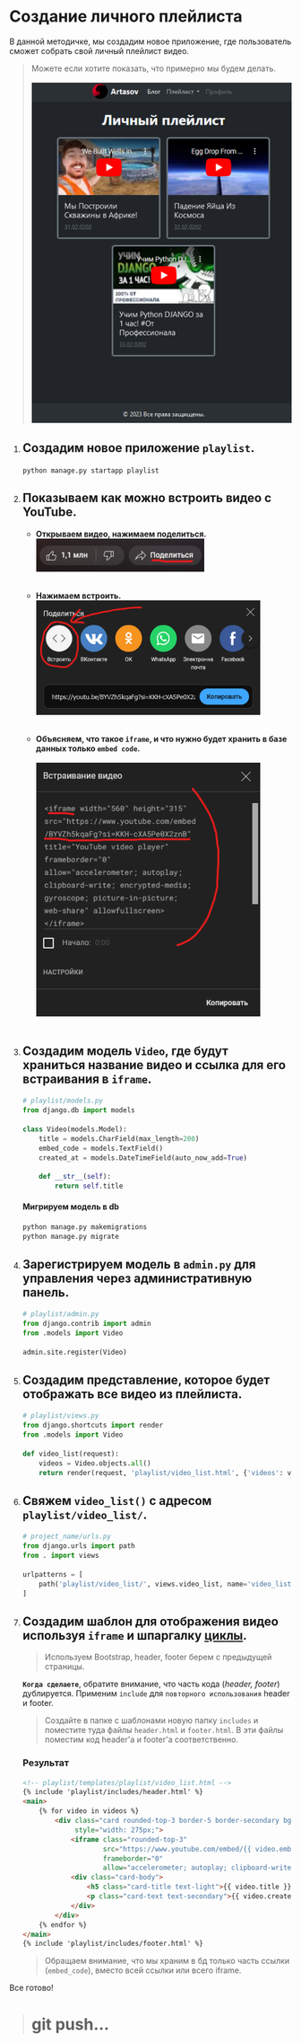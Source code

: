 # Создание личного плейлиста

В данной методичке, мы создадим новое приложение, где пользователь сможет собрать свой личный плейлист видео.
>Можете если хотите показать, что примерно мы будем делать.<br><br>
![result.png](imgs/result.png)


1. ## Cоздадим новое приложение `playlist`.

   `python manage.py startapp playlist`
2. ## Показываем как можно встроить видео с YouTube.
   - **Открываем видео, нажимаем поделиться.**<br>
      ![result.png](imgs/resend.png) <br><br>
   












   - **Нажимаем встроить.**<br>
      ![result.png](imgs/insert.png)<br><br>
   











   - **Объясняем, что такое `iframe`, и что нужно будет хранить в базе данных только `embed code`.**<br><br>
      ![result.png](imgs/iframe.png) <br><br>










3. ## Создадим модель `Video`, где будут храниться название видео и ссылка для его встраивания в `iframe`.
   ```python
   # playlist/models.py
   from django.db import models
   
   class Video(models.Model):
       title = models.CharField(max_length=200)
       embed_code = models.TextField()
       created_at = models.DateTimeField(auto_now_add=True)
   
       def __str__(self):
           return self.title
   ```
   #### Мигрируем модель в db
   `python manage.py makemigrations`<br>
   `python manage.py migrate`

5. ## Зарегистрируем модель в `admin.py` для управления через административную панель.
   ```python
   # playlist/admin.py
   from django.contrib import admin
   from .models import Video
   
   admin.site.register(Video)
   ```
6. ## Создадим представление, которое будет отображать все видео из плейлиста.
   ```python
   # playlist/views.py
   from django.shortcuts import render
   from .models import Video
   
   def video_list(request):
       videos = Video.objects.all()
       return render(request, 'playlist/video_list.html', {'videos': videos})
   ```
7. ## Свяжем `video_list()` с адресом `playlist/video_list/`.
   ```python
   # project_name/urls.py
   from django.urls import path
   from . import views
   
   urlpatterns = [
       path('playlist/video_list/', views.video_list, name='video_list'),
   ]
   ```

   
   
8. ## Создадим шаблон для отображения видео используя `iframe` и шпаргалку [циклы](https://github.com/Artasov/itcompot-methods/blob/main/django-base.md#%D0%B8%D1%81%D0%BF%D0%BE%D0%BB%D1%8C%D0%B7%D0%BE%D0%B2%D0%B0%D0%BD%D0%B8%D0%B5-%D1%86%D0%B8%D0%BA%D0%BB%D0%BE%D0%B2-%D0%B8-%D1%83%D1%81%D0%BB%D0%BE%D0%B2%D0%B8%D0%B9-%D0%B2-%D1%88%D0%B0%D0%B1%D0%BB%D0%BE%D0%BD%D0%B5).  
   >Используем Bootstrap, header, footer берем с предыдущей страницы. 

   **`Когда сделаете`**, обратите внимание, что часть кода (*header, footer*) дублируется. 
   Применим `include` для `повторного использования` header и footer.
      > Создайте в папке с шаблонами новую папку `includes` 
      и поместите туда файлы `header.html` и `footer.html`. 
      В эти файлы поместим код header'а и footer'а соответственно.
      ### Результат
      ```html
      <!-- playlist/templates/playlist/video_list.html -->
      {% include 'playlist/includes/header.html' %}
      <main>
          {% for video in videos %}
              <div class="card rounded-top-3 border-5 border-secondary bg-dark" 
                   style="width: 275px;">
                  <iframe class="rounded-top-3"
                          src="https://www.youtube.com/embed/{{ video.embed_code }}" 
                          frameborder="0" 
                          allow="accelerometer; autoplay; clipboard-write; encrypted-media; gyroscope; picture-in-picture; web-share" allowfullscreen></iframe>
                  <div class="card-body">
                      <h5 class="card-title text-light">{{ video.title }}</h5>
                      <p class="card-text text-secondary">{{ video.created_at }}</p>
                  </div>
              </div>
          {% endfor %}
      </main>
      {% include 'playlist/includes/footer.html' %}
      ```
      > Обращаем внимание, что мы храним в бд только часть ссылки (`embed_code`), 
      > вместо всей ссылки или всего iframe.


Все готово!

># git push...
